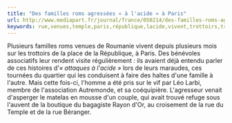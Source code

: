 ```yaml
---
title: "Des familles roms agressées « à l'acide » à Paris"
url: http://www.mediapart.fr/journal/france/050214/des-familles-roms-agressees-lacide-paris?onglet=full
keywords: rue,venues,temple,paris,république,lacide,vivent,trottoirs,trouvé,agressées,familles,tournées,roms,visite,venait
---
```

Plusieurs familles roms venues de Roumanie vivent depuis plusieurs mois sur les trottoirs de la place de la République, à Paris. Des bénévoles associatifs leur rendent visite régulièrement : ils avaient déjà entendu parler de ces histoires d'*« attaques à l'acide* *»* lors de leurs maraudes, ces tournées du quartier qui les conduisent à faire des haltes d'une famille à l'autre. Mais cette fois-ci, l'homme a été pris sur le vif par Léo Larbi, membre de l'association Autremonde, et sa coéquipière. L'agresseur venait d'asperger le matelas en mousse d'un couple, qui avait trouvé refuge sous l'auvent de la boutique du bagagiste Rayon d'Or, au croisement de la rue du Temple et de la rue Béranger.
